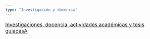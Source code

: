 ```yaml
---
type: "Investigación y docencia"
---
```


<i class="fa fa-line-chart fa-1.5x" style="color: DARKGRAY;"></i> [<FONT SIZE=3>Investigaciones, docencia, actividades académicas y tesis guiadasA</font>](proyectos/)



